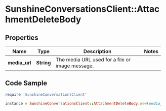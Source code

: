 # SunshineConversationsClient::AttachmentDeleteBody

## Properties

Name | Type | Description | Notes
------------ | ------------- | ------------- | -------------
**media_url** | **String** | The media URL used for a file or image message. | 

## Code Sample

```ruby
require 'SunshineConversationsClient'

instance = SunshineConversationsClient::AttachmentDeleteBody.new(media_url: https://s3.amazonaws.com/document.pdf)
```


